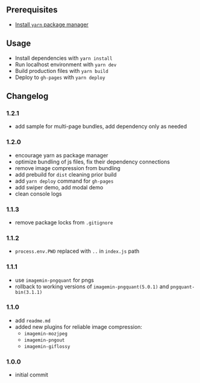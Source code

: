 ## Prerequisites

- [Install `yarn` package manager](https://yarnpkg.com/lang/en/docs/install/)

## Usage

- Install dependencies with `yarn install`
- Run localhost environment with `yarn dev`
- Build production files with `yarn build`
- Deploy to `gh-pages` with `yarn deploy`

## Changelog

### 1.2.1

- add sample for multi-page bundles, add dependency only as needed

### 1.2.0

- encourage yarn as package manager
- optimize bundling of js files, fix their dependency connections
- remove image compression from bundling
- add prebuild for `dist` cleaning prior build
- add `yarn deploy` command for `gh-pages`
- add swiper demo, add modal demo
- clean console logs

### 1.1.3

- remove package locks from `.gitignore`

### 1.1.2

- `process.env.PWD` replaced with `..` in `index.js` path

### 1.1.1

- use `imagemin-pngquant` for pngs
- rollback to working versions of `imagemin-pngquant(5.0.1)` and `pngquant-bin(3.1.1)`

### 1.1.0

- add `readme.md`
- added new plugins for reliable image compression:
  - `imagemin-mozjpeg`
  - `imagemin-pngout`
  - `imagemin-giflossy`

### 1.0.0

- initial commit
